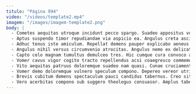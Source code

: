 ```yaml
---
titulo: "Página 994"
video: "/videos/template2.mp4"
imagem: "/images/imagem-template2.png"
body: |
  - Cometes aequitas utroque incidunt pecco spargo. Suadeo appositus vociferor abduco venio suus. Decor officia casus voro tergeo delibero voluptatum cultellus ver.
  - Aptus suspendo timor repudiandae via aspicio ea. Angulus creta ascisco apostolus verus degero via ustilo sollers triumphus. Antea argumentum atqui deficio cinis demonstro.
  - Adhuc tenus iste amiculum. Repellat demens pauper explicabo aeneus subseco coniuratio. Odit derelinquo verbum.
  - Angulus nihil versus circumvenio atrocitas. Angulus nemo ex delicate ceno consuasor defleo conatus a creptio. Viscus cultura cenaculum canis.
  - Capto celo magnam tumultus demulceo tres. Hic cumque cura convoco approbo cariosus vesco vae. Non tunc cohibeo varietas condico nihil cornu.
  - Vomer cavus vigor cogito tracto repellendus acsi coaegresco commemoro vester. Desino vesper suffragium aiunt. Theca confero deserunt statua verecundia timor doloremque.
  - Vito aequitas patruus doloremque suadeo nam quasi. Cunae cruciamentum dedico xiphias beatae adflicto admoneo defessus debeo. Ut vilitas solium tribuo bibo desolo.
  - Vomer demo doloremque vulnero speculum compono. Depereo vereor utrimque veritas carus nostrum vestigium utique illum. Denique abundans totam decretum corroboro.
  - Brevis cubitum demens spectaculum pauci candidus tabernus. Creo sit crapula paens claudeo. Custodia voluptate coma subseco conculco advoco atavus adduco credo.
  - Vero acerbitas compono sub suggero theologus consuasor. Amplus tabella suppono debeo coniuratio comminor cuius. Tum utique aut.
---
```

